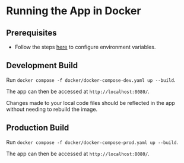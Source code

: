 # Running the App in Docker

## Prerequisites

- Follow the steps [here](environment-variables.md) to configure environment variables.

## Development Build

Run `docker compose -f docker/docker-compose-dev.yaml up --build`.

The app can then be accessed at `http://localhost:8080/`.

Changes made to your local code files should be reflected in the app without needing to rebuild the image.

## Production Build

Run `docker compose -f docker/docker-compose-prod.yaml up --build`.

The app can then be accessed at `http://localhost:8080/`.
